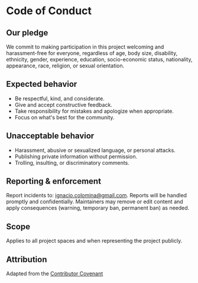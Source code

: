 # Code of Conduct

## Our pledge
We commit to making participation in this project welcoming and harassment-free for everyone, regardless of age, body size, disability, ethnicity, gender, experience, education, socio-economic status, nationality, appearance, race, religion, or sexual orientation.

## Expected behavior
- Be respectful, kind, and considerate.
- Give and accept constructive feedback.
- Take responsibility for mistakes and apologize when appropriate.
- Focus on what's best for the community.

## Unacceptable behavior
- Harassment, abusive or sexualized language, or personal attacks.
- Publishing private information without permission.
- Trolling, insulting, or discriminatory comments.

## Reporting & enforcement
Report incidents to: ignacio.colomina@gmail.com. Reports will be handled promptly and confidentially. Maintainers may remove or edit content and apply consequences (warning, temporary ban, permanent ban) as needed.

## Scope
Applies to all project spaces and when representing the project publicly.

## Attribution
Adapted from the [Contributor Covenant](https://www.contributor-covenant.org/)

